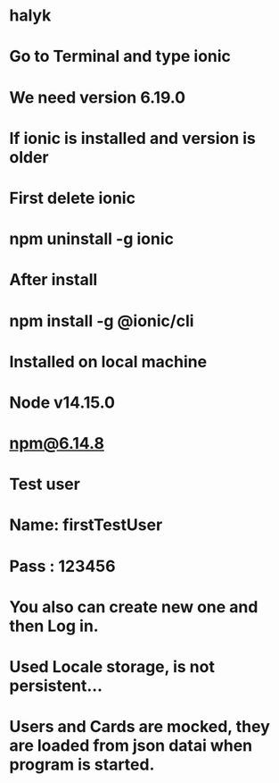 # halyk

# Go to Terminal and type ionic	
# We need version 6.19.0

# If ionic is installed and version is older 
# First delete ionic 
# npm uninstall -g ionic
# After install 
# npm install -g @ionic/cli

# Installed on local machine
# Node v14.15.0
# npm@6.14.8

# Test user 

# Name:  firstTestUser
# Pass : 123456

# You also can create new one and then Log in.

# Used Locale storage, is not persistent…        

# Users and Cards are mocked, they are loaded from json datai when program is started.
